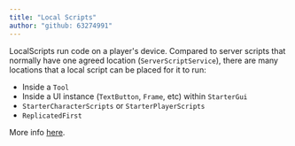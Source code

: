 ```yaml
---
title: "Local Scripts"
author: "github: 63274991"
---
```


LocalScripts run code on a player's device. Compared to server scripts that normally have one agreed location (`ServerScriptService`), there are many locations that a local script can be placed for it to run:

-   Inside a `Tool`
-   Inside a UI instance (`TextButton`, `Frame`, etc) within `StarterGui`
-   `StarterCharacterScripts` or `StarterPlayerScripts`
-   `ReplicatedFirst`

More info [here](https://create.roblox.com/docs/reference/engine/classes/LocalScript).
